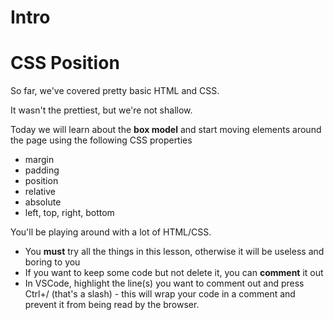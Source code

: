 # Intro

# CSS Position

So far, we've covered pretty basic HTML and CSS.

It wasn't the prettiest, but we're not shallow.

Today we will learn about the **box model** and start moving elements around the page using the following CSS properties

-   margin
-   padding
-   position
-   relative
-   absolute
-   left, top, right, bottom

You'll be playing around with a lot of HTML/CSS.

-   You **must** try all the things in this lesson, otherwise it will be useless and boring to you
-   If you want to keep some code but not delete it, you can **comment** it out
-   In VSCode, highlight the line(s) you want to comment out and press Ctrl+/ (that's a slash) - this will wrap your code in a comment and prevent it from being read by the browser.